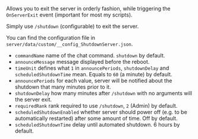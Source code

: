 Allows you to exit the server in orderly fashion, while triggering the `OnServerExit` event (important for most my scripts).

Simply use `/shutdown` (configurable) to exit the server.

You can find the configuration file in `server/data/custom/__config_ShutdownServer.json`.
* `commandName` name of the chat command. `shutdown` by default.
* `announceMessage` message displayed before the reboot.
* `timeUnit` defines what `1` in `announcePeriods`, `shutdownDelay` and `scheduledShutdownTime` mean. Equals to `60` (a minute) by default.
* `announcePeriods` for each value, server will be notified about the shutdown that many minutes prior to it.
* `shutdownDelay` how many minutes after `/shutdown` with no arguments will the server exit.
* `requiredRank` rank required to use `/shutdown`, `2` (Admin) by default.
* `scheduledShutdownEnabled` whether server should power off (e.g. to be automatically restarted) after some amount of time. Off by default.
* `scheduledShutdownTime` delay until automated shutdown. 6 hours by default.